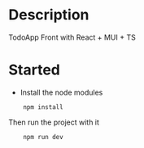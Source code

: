 # Description 

TodoApp Front with React + MUI + TS

# Started

- Install the node modules 

```console
    npm install
```

Then run the project with it

```console
    npm run dev
```
  
